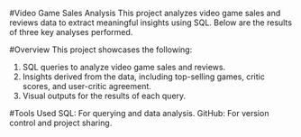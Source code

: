 #Video Game Sales Analysis
This project analyzes video game sales and reviews data to extract meaningful insights using SQL. Below are the results of three key analyses performed.

#Overview
This project showcases the following:

1. SQL queries to analyze video game sales and reviews.
2. Insights derived from the data, including top-selling games, critic scores, and user-critic agreement.
3. Visual outputs for the results of each query.

#Tools Used
SQL: For querying and data analysis.
GitHub: For version control and project sharing.



